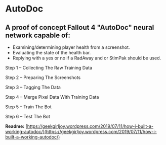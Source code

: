 # AutoDoc

## A proof of concept Fallout 4 "AutoDoc" neural network capable of:

* Examining/determining player health from a screenshot.
* Evaluating the state of the health bar.
* Replying with a yes or no if a RadAway and or StimPak should be used.


Step 1 – Collecting The Raw Training Data

Step 2 – Preparing The Screenshots

Step 3 – Tagging The Data

Step 4 – Merge Pixel Data With Training Data

Step 5 – Train The Bot

Step 6 – Test The Bot

**Readme:** [https://geekgirljoy.wordpress.com/2019/07/11/how-i-built-a-working-autodoc/](https://geekgirljoy.wordpress.com/2019/07/11/how-i-built-a-working-autodoc/)
